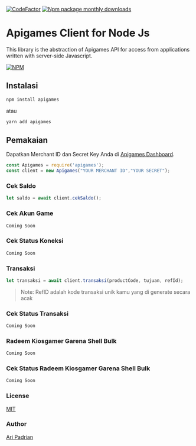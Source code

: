 [![CodeFactor](https://www.codefactor.io/repository/github/aripadrian/apigames/badge)](https://www.codefactor.io/repository/github/aripadrian/apigames)
[![Npm package monthly downloads](https://badgen.net/npm/dm/apigames)](https://npmjs.ccom/package/apigames)

# Apigames Client for Node Js

This library is the abstraction of Apigames API for access from applications written with server-side Javascript.

[![NPM](https://nodei.co/npm/apigames.png)](https://nodei.co/npm/apigames/)



## Instalasi

```bash
npm install apigames
```

atau

```bash
yarn add apigames
```

## Pemakaian
Dapatkan Merchant ID dan Secret Key Anda di [Apigames Dashboard](https://member.apigames.id/pengaturan/secret-key).

```js
const Apigames = require('apigames');
const client = new Apigames("YOUR MERCHANT ID","YOUR SECRET");
```


### Cek Saldo
```js
let saldo = await client.cekSaldo();
```

### Cek Akun Game
```js
Coming Soon
```

### Cek Status Koneksi
```js
Coming Soon
```

### Transaksi

```js
let transaksi = await client.transaksi(productCode, tujuan, refId);
```

> Note:
> RefID adalah kode transaksi unik kamu yang di generate secara acak

### Cek Status Transaksi
```js
Coming Soon
```

### Radeem Kiosgamer Garena Shell Bulk
```js
Coming Soon
```

### Cek Status Radeem Kiosgamer Garena Shell Bulk
```js
Coming Soon
```

### License

[MIT](https://github.com/aripadrian/apigames/blob/master/LICENSE)

### Author

[Ari Padrian](mailto:aripadrian@gmail.com)



